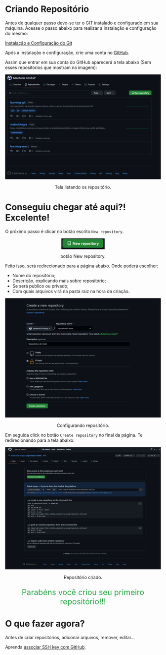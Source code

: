 # Criando  Repositório

Antes de qualquer passo deve-se ter o GIT instalado e configurado em sua máquina. Acesse o passo abaixo para realizar a instalação e configuração do mesmo:

[Instalação e Configuração do Git](/introducao/02_instalacao_e_configuracao.md)

Após a instalação e configuração, crie uma conta no <a href="https://github.com/signup?ref_cta=Sign+up&ref_loc=header+logged+out&ref_page=%2F&source=header-home" target="blank" title="GitHub">GitHub</a>.

Assim que entrar em sua conta do GitHub aparecerá a tela abaixo (Sem esses repositórios que mostram na imagem):

<img src="../assets/criando_o_repositorio_1.png" title="Tela listando os repositório" alt="Tela listando os repositório">
<p style="text-align:center">Tela listando os repositório.</p>

# Conseguiu chegar até aqui?! Excelente!

O próximo passo é clicar no botão escrito  `New repository`.

<img style="margin:0 auto; display:block;" src="../assets/botao-criar-repositorio.png" title="botão New repository" alt="botão New repository">
<p style="text-align:center">botão New repository.</p>

Feito isso, será redirecionado para a página abaixo. Onde poderá escolher:
<ul>
    <li>Nome do repositório;</li>
    <li>Descrição, explicando mais sobre repositório;</li>
    <li>Se será publico ou privado;</li>
    <li>Com quais arquivos virá na pasta raiz na hora da criação.</li>
</ul>

<img src="../assets/criando_o_repositorio_2.png" title="Configurando repositório" alt="Configurando repositório">
<p style="text-align:center">Configurando repositório.</p>

Em seguida click no botão `Create repository` no final da página. Te redirecionando para a tela abaixo: 

<img src="../assets/criando_o_repositorio_3.png" title="Repositório criado" alt="Repositório criado">

<p style="text-align:center">Repositório criado.</p>

<p style="text-align:center; font-size:25px; color:#28a745;">Parabéns você criou seu primeiro repositório!!!</p>

# O que fazer agora?
Antes de criar repositórios, adiconar arquivos, remover, editar...
  
Aprenda [associar SSH key com GitHub](/introducao/0203_configurando_ssh_key.md).

